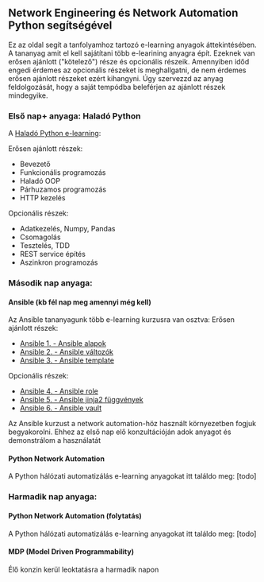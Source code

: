 ## Network Engineering és Network Automation Python segítségével

Ez az oldal segít a tanfolyamhoz tartozó e-learning anyagok áttekintésében. A tananyag amit el kell sajátítani több e-learining anyagra épít. Ezeknek van erősen ajánlott ("kötelező") része és opcionális részeik. Amennyiben időd engedi érdemes az opcionális részeket is meghallgatni, de nem érdemes erősen ajánlott részeket ezért kihangyni. Úgy szervezzd az anyag feldolgozását, hogy a saját tempódba beleférjen az ajánlott részek mindegyike.

### Első nap+ anyaga: Haladó Python

A [Haladó Python e-learning](https://e-learning.training360.com/courses/take/python-halado/texts/13807566-feltetelezett-elokepzettseg):

Erősen ajánlott részek:
* Bevezető
* Funkcionális programozás
* Haladó OOP
* Párhuzamos programozás
* HTTP kezelés

Opcionális részek:
* Adatkezelés, Numpy, Pandas
* Csomagolás
* Tesztelés, TDD
* REST service építés
* Aszinkron programozás

### Második nap anyaga: 

#### Ansible (kb fél nap meg amennyi még kell)

Az Ansible tananyagunk több e-learning kurzusra van osztva:
Erősen ajánlott részek:
* [Ansible 1. - Ansible alapok](https://e-learning.training360.com/courses/take/ansible-1-ansible-alapok/lessons/33262238-01-ansible-bemutatasa)
* [Ansible 2. - Ansible változók](https://e-learning.training360.com/courses/take/ansible-2-ansible-valtozok/lessons/33262228-01-inventroy-kiegeszitese-valtozokkal)
* [Ansible 3. - Ansible template](https://e-learning.training360.com/courses/take/ansible-3-ansible-template/lessons/33262221-01-template-bevezeto)

Opcionális részek:
* [Ansible 4. - Ansible role](https://e-learning.training360.com/courses/take/ansible-4-ansible-role/lessons/33262212-01-bevezetes)
* [Ansible 5. - Ansible jinja2 függvények](https://e-learning.training360.com/courses/take/ansible-5-ansible-jinja2-fuggvenyek/lessons/33262199-01-bevezeto)
* [Ansible 6. - Ansible vault](https://e-learning.training360.com/courses/take/ansible-6-ansible-vault/lessons/33262192-01-bevezeto)

Az Ansible kurzust a network automation-höz használt környezetben fogjuk begyakorolni. Ehhez az első nap elő konzultációján adok anyagot és demonstrálom a használatát

#### Python Network Automation

A Python hálózati automatizálás e-learning anyagokat itt találdo meg: [todo]

### Harmadik nap anyaga:
#### Python Network Automation (folytatás)

A Python hálózati automatizálás e-learning anyagokat itt találdo meg: [todo]

#### MDP (Model Driven Programmability)
Élő konzin kerül leoktatásra a harmadik napon
